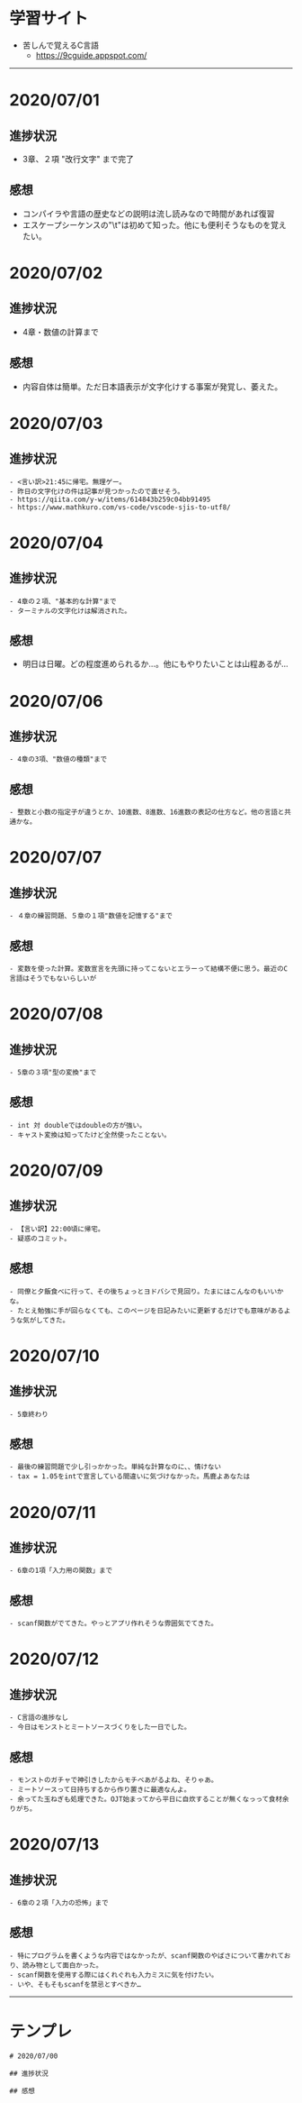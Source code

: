 # 学習サイト
- 苦しんで覚えるC言語
    - https://9cguide.appspot.com/

------------------

# 2020/07/01
## 進捗状況
- 3章、２項 "改行文字" まで完了

## 感想
- コンパイラや言語の歴史などの説明は流し読みなので時間があれば復習
- エスケープシーケンスの"\t"は初めて知った。他にも便利そうなものを覚えたい。


# 2020/07/02
## 進捗状況
- 4章・数値の計算まで

## 感想
- 内容自体は簡単。ただ日本語表示が文字化けする事案が発覚し、萎えた。


# 2020/07/03

## 進捗状況
    - <言い訳>21:45に帰宅。無理ゲー。
    - 昨日の文字化けの件は記事が見つかったので直せそう。
    - https://qiita.com/y-w/items/614843b259c04bb91495
    - https://www.mathkuro.com/vs-code/vscode-sjis-to-utf8/

# 2020/07/04

## 進捗状況
    - 4章の２項、"基本的な計算"まで
    - ターミナルの文字化けは解消された。

## 感想
- 明日は日曜。どの程度進められるか…。他にもやりたいことは山程あるが…


# 2020/07/06

## 進捗状況
    - 4章の3項、"数値の種類"まで

## 感想
    - 整数と小数の指定子が違うとか、10進数、8進数、16進数の表記の仕方など。他の言語と共通かな。



# 2020/07/07

## 進捗状況
    - ４章の練習問題、５章の１項"数値を記憶する"まで
## 感想
    - 変数を使った計算。変数宣言を先頭に持ってこないとエラーって結構不便に思う。最近のC言語はそうでもないらしいが

# 2020/07/08

## 進捗状況
    - 5章の３項"型の変換"まで
## 感想
    - int 対 doubleではdoubleの方が強い。
    - キャスト変換は知ってたけど全然使ったことない。



# 2020/07/09

## 進捗状況
    - 【言い訳】22:00頃に帰宅。
    ‐ 疑惑のコミット。    
## 感想
    ‐ 同僚と夕飯食べに行って、その後ちょっとヨドバシで見回り。たまにはこんなのもいいかな。
    ‐ たとえ勉強に手が回らなくても、このページを日記みたいに更新するだけでも意味があるような気がしてきた。


# 2020/07/10

## 進捗状況
    - 5章終わり
## 感想
    - 最後の練習問題で少し引っかかった。単純な計算なのに、、情けない
    - tax = 1.05をintで宣言している間違いに気づけなかった。馬鹿よあなたは

# 2020/07/11

## 進捗状況
    - 6章の1項「入力用の関数」まで
## 感想
    - scanf関数がでてきた。やっとアプリ作れそうな雰囲気でてきた。



# 2020/07/12

## 進捗状況
    - C言語の進捗なし
    - 今日はモンストとミートソースづくりをした一日でした。
## 感想
    - モンストのガチャで神引きしたからモチベあがるよね、そりゃあ。
    ‐ ミートソースって日持ちするから作り置きに最適なんよ。
    ‐ 余ってた玉ねぎも処理できた。OJT始まってから平日に自炊することが無くなっって食材余りがち。

# 2020/07/13

## 進捗状況
    - 6章の２項「入力の恐怖」まで
## 感想
    ‐ 特にプログラムを書くような内容ではなかったが、scanf関数のやばさについて書かれており、読み物として面白かった。
    ‐ scanf関数を使用する際にはくれぐれも入力ミスに気を付けたい。
    ‐ いや、そもそもscanfを禁忌とすべきか…


------
# テンプレ
```
# 2020/07/00

## 進捗状況

## 感想
```